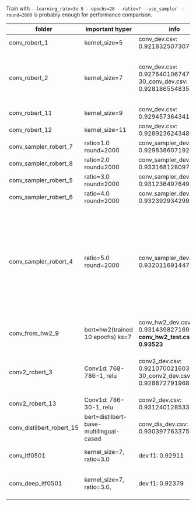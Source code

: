 
Train with `--learning_rate=3e-5 --epochs=20 --ratio=? --use_sampler --round=2600` is probably enough for performance comparison.

| folder | important hyper | info | comment |
| - | - | - | - |
| conv_robert_1 | kernel_size=5 | conv_dev.csv: 0.9218325073071548 | |
| conv_robert_2 | kernel_size=7 | conv_dev.csv: 0.9276401067479988, 30_conv_dev.csv: 0.9281865548354303 | larger kernel_size seems to work better, and pocket with CE loss is not good |
| conv_robert_11 | kernel_size=9 | conv_dev.csv: 0.9294573643410853 | |
| conv_robert_12 | kernel_size=11 | conv_dev.csv: 0.9289236243487101 | |
| conv_sampler_robert_7 | ratio=1.0 round=2000 | conv_sampler_dev.csv: 0.929838607192782 | |
| conv_sampler_robert_8 | ratio=2.0 round=2000 | conv_sampler_dev.csv: 0.9331681280975983 | |
| conv_sampler_robert_5 | ratio=3.0 round=2000 | conv_sampler_dev.csv: 0.9312364976490027 | |
| conv_sampler_robert_6 | ratio=4.0 round=2000 | conv_sampler_dev.csv: 0.9323929342991488 | | 
| conv_sampler_robert_4 | ratio=5.0 round=2000 | conv_sampler_dev.csv: 0.9320116914474523 | different ratios didn't have much difference except ratio=1.0. this might implies that we may not need sampler and model probably will not suffer from imbalanced data |
| conv_from_hw2_9 | bert=hw2(trained 10 epochs) ks=7 | conv_hw2_dev.csv: 0.9314398271699075, **conv_hw2_test.csv(pub): 0.93523** | loss decreases faster(dev_loss 0.21~ in 1200 steps |
| conv2_robert_3 | Conv1d: 768-786-1, relu | conv2_dev.csv: 0.9210700216037618, 30_conv2_dev.csv: 0.9288727919684839 | deeper conv layer didn't improve, and pocket with CE loss is not good |
| conv2_robert_13 | Conv1d: 786-30-1, relu | conv2_dev.csv: 0.9312401285333047 | |
| conv_distilbert_robert_15 | bert=distilbert-base-multilingual-cased | conv_dis_dev.csv: 0.9303977633752702 | | 
| conv_ltf0501 | kernel_size=7, ratio=3.0 | dev f1: 0.92911 | transfer learning from hw2 |
| conv_deep_ltf0501 | kernel_size=7, ratio=3.0, | dev f1: 0.92379 | transfer learning from hw2, CNN: 256 -> 64 -> 1 | 
